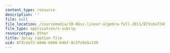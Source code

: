 ```yaml
---
content_type: resource
description: ''
file: null
file_location: /coursemedia/18-06sc-linear-algebra-fall-2011/873cda724846b606b4bf8c57c8a5c139_pSbafxDHdgE.srt
file_type: application/x-subrip
resourcetype: Other
title: 3play caption file
uid: 873cda72-4846-b606-b4bf-8c57c8a5c139
---
```

